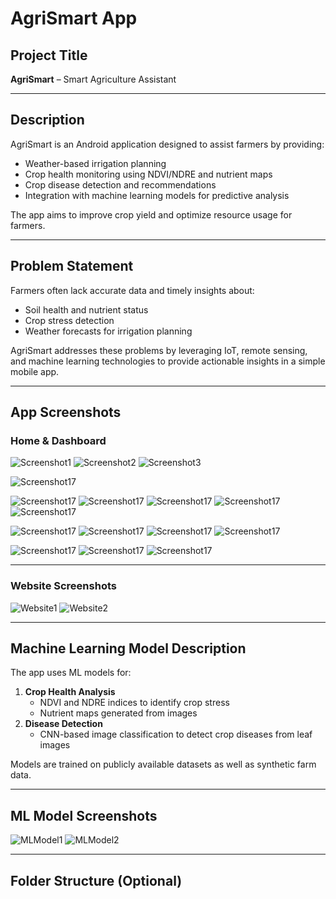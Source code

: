# AgriSmart App

## Project Title
**AgriSmart** – Smart Agriculture Assistant  

---

## Description
AgriSmart is an Android application designed to assist farmers by providing:
- Weather-based irrigation planning  
- Crop health monitoring using NDVI/NDRE and nutrient maps  
- Crop disease detection and recommendations  
- Integration with machine learning models for predictive analysis  

The app aims to improve crop yield and optimize resource usage for farmers.  

---

## Problem Statement
Farmers often lack accurate data and timely insights about:
- Soil health and nutrient status  
- Crop stress detection  
- Weather forecasts for irrigation planning  

AgriSmart addresses these problems by leveraging IoT, remote sensing, and machine learning technologies to provide actionable insights in a simple mobile app.  

---

## App Screenshots

### Home & Dashboard
![Screenshot1](screenshots/Screenshot_20250905_101249.png)
![Screenshot2](screenshots/Screenshot_20250905_101353.png)
![Screenshot3](screenshots/Screenshot_20250905_103503.png)
<!-- Repeat for all 17 app screenshots -->
![Screenshot17](screenshots/Screenshot_20250905_103516.png)


![Screenshot17](screenshots/Screenshot_20250905_093205.png)
![Screenshot17](screenshots/Screenshot_20250905_093212.png)
![Screenshot17](screenshots/Screenshot_20250905_093217.png)
![Screenshot17](screenshots/Screenshot_20250905_103621.png)
![Screenshot17](screenshots/Screenshot_20250905_103629.png)

![Screenshot17](screenshots/Screenshot_20250905_103647.png)
![Screenshot17](screenshots/Screenshot_20250905_103713.png)
![Screenshot17](screenshots/Screenshot_20250905_103722.png)
![Screenshot17](screenshots/Screenshot_20250905_103816.png)



![Screenshot17](screenshots/Screenshot_20250905_103751.png)
![Screenshot17](screenshots/Screenshot_20250905_103731.png)
![Screenshot17](screenshots/Screenshot_20250905_103823.png)





---

### Website Screenshots
![Website1](screenshots/website1.png)
![Website2](screenshots/website2.png)
<!-- Add more if needed -->

---

## Machine Learning Model Description
The app uses ML models for:
1. **Crop Health Analysis**  
   - NDVI and NDRE indices to identify crop stress  
   - Nutrient maps generated from images  
2. **Disease Detection**  
   - CNN-based image classification to detect crop diseases from leaf images  

Models are trained on publicly available datasets as well as synthetic farm data.  

---

## ML Model Screenshots
![MLModel1](screenshots/mlmodel1.png)
![MLModel2](screenshots/mlmodel2.png)
<!-- Add more ML screenshots -->

---

## Folder Structure (Optional)
